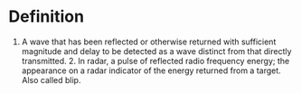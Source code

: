 # Definition

1.  A wave that has been reflected or otherwise returned with sufficient
    magnitude and delay to be detected as a wave distinct from that
    directly transmitted. 2. In radar, a pulse of reflected radio
    frequency energy; the appearance on a radar indicator of the energy
    returned from a target. Also called blip.

